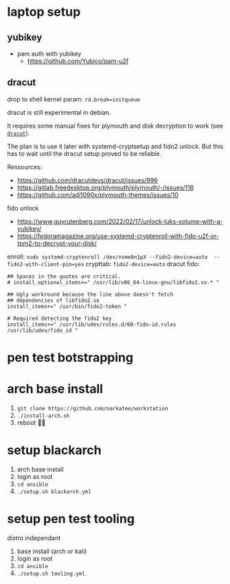 # laptop setup

## yubikey

* pam auth with yubikey
  * https://github.com/Yubico/pam-u2f

## dracut

drop to shell kernel param: `rd.break=initqueue`

dracut is still experimental in debian.

It requires some manual fixes for plymouth and disk decryption to work (see [`dracut`](dracut/)).

The plan is to use it later with systemd-cryptsetup and fido2 unlock.
But this has to wait until the dracut setup proved to be reliable.

Ressources:

- https://github.com/dracutdevs/dracut/issues/996
- https://gitlab.freedesktop.org/plymouth/plymouth/-/issues/116
- https://github.com/adi1090x/plymouth-themes/issues/10

fido unlock

- https://www.guyrutenberg.com/2022/02/17/unlock-luks-volume-with-a-yubikey/
- https://fedoramagazine.org/use-systemd-cryptenroll-with-fido-u2f-or-tpm2-to-decrypt-your-disk/

enroll: `sudo systemd-cryptenroll /dev/nvme0n1pX --fido2-device=auto  --fido2-with-client-pin=yes`
crypttab: `fido2-device=auto`
dracut fido:

```
## Spaces in the quotes are critical.
# install_optional_items+=" /usr/lib/x86_64-linux-gnu/libfido2.so.* "

## Ugly workround because the line above doesn't fetch
## dependencies of libfido2.so
install_items+=" /usr/bin/fido2-token "

# Required detecting the fido2 key
install_items+=" /usr/lib/udev/rules.d/60-fido-id.rules /usr/lib/udev/fido_id "
```

# pen test botstrapping

# arch base install

1. `git clone https://github.com/narkatee/workstation`
2. `./install-arch.sh`
3. reboot 🚀😎

# setup blackarch

1. arch base install
2. login as root
3. `cd ansible`
4. `./setup.sh blackarch.yml`

# setup pen test tooling

distro independant

1. base install (arch or kali)
2. login as root
3. `cd ansible`
4. `./setup.sh tooling.yml`
